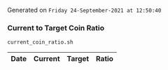 Generated on `Friday 24-September-2021 at 12:50:40`

### Current to Target Coin Ratio
`current_coin_ratio.sh`

Date|Current|Target|Ratio
---|---|---|---
